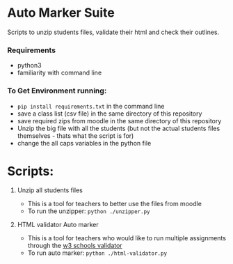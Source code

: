 # Auto Marker Suite
Scripts to unzip students files, validate their html and check their outlines.


### Requirements
* python3
* familiarity with command line

### To Get Environment running:
* `pip install requirements.txt` in the command line
* save a class list (csv file) in the same directory of this repository
* save required zips from moodle in the same directory of this repository
* Unzip the big file with all the students (but not the actual students files themselves - thats what the script is for)
* change the all caps variables in the python file

# Scripts:
1. Unzip all students files
    - This is a tool for teachers to better use the files from moodle
    - To run the unzipper: `python ./unzipper.py`

2. HTML validator Auto marker
    - This is a tool for teachers who would like to run multiple assignments through the [w3 schools validator](https://validator.w3.org/nu/)
    - To run auto marker: `python ./html-validator.py`
